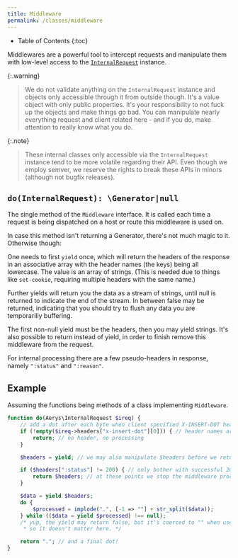 ```yaml
---
title: Middleware
permalink: /classes/middleware
---
```


* Table of Contents
{:toc}

Middlewares are a powerful tool to intercept requests and manipulate them with low-level access to the [`InternalRequest`](internalrequest.md) instance.

{:.warning}
> We do not validate anything on the `InternalRequest` instance and objects only accessible through it from outside though. It's a value object with only public properties. It's your responsibility to not fuck up the objects and make things go bad. You can manipulate nearly everything request and client related here - and if you do, make attention to really know what you do.

{:.note}
> These internal classes only accessible via the `InternalRequest` instance tend to be more volatile regarding their API. Even though we employ semver, we reserve the rights to break these APIs in minors (although not bugfix releases).

## `do(InternalRequest): \Generator|null`

The single method of the `Middleware` interface. It is called each time a request is being dispatched on a host or route this middleware is used on.

In case this method isn't returning a Generator, there's not much magic to it. Otherwise though:

One needs to first `yield` once, which will return the headers of the response in an associative array with the header names (the keys) being all lowercase. The value is an array of strings. (This is needed due to things like `set-cookie`, requiring multiple headers with the same name.)

Further yields will return you the data as a stream of strings, until null is returned to indicate the end of the stream. In between false may be returned, indicating that you should try to flush any data you are temporariliy buffering.

The first non-null yield must be the headers, then you may yield strings. It's also possible to return instead of yield, in order to finish remove this middleware from the request.

For internal processing there are a few pseudo-headers in response, namely `":status"` and `":reason"`.

## Example

Assuming the functions being methods of a class implementing `Middleware`.

```php
function do(Aerys\InternalRequest $ireq) {
    // add a dot after each byte when client specified X-INSERT-DOT header
    if (!empty($ireq->headers["x-insert-dot"][0])) { // header names are lowercase
        return; // no header, no processing
    }

    $headers = yield; // we may also manipulate $headers before we return it

    if ($headers[":status"] != 200) { // only bother with successful 200 OK requests
        return $headers; // at these points we stop the middleware processing
    }

    $data = yield $headers;
    do {
        $processed = implode(".", [-1 => ""] + str_split($data));
    } while (($data = yield $processed) !== null);
    /* yup, the yield may return false, but it's coerced to "" when used as string,
     * so it doesn't matter here. */

    return "."; // and a final dot!
}
```
